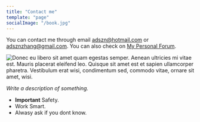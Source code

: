 ```yaml
---
title: "Contact me"
template: "page"
socialImage: "/book.jpg"
---
```


You can contact me through email adszn@hotmail.com or adsznzhang@gmail.com. You can also check on [My Personal Forum](https://www.miningtech.club). 


![Donec eu libero sit amet quam egestas semper. Aenean ultricies mi vitae est. Mauris placerat eleifend leo. Quisque sit amet est et sapien ullamcorper pharetra. Vestibulum erat wisi, condimentum sed, commodo vitae, ornare sit amet, wisi.](/book.jpg)

_Write a description of something._

- **Important** Safety.
- Work Smart.
- Alwasy ask if you dont know.

